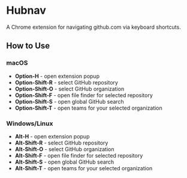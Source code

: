 # Hubnav

A Chrome extension for navigating github.com via keyboard shortcuts.

## How to Use

### macOS

- **Option-H** - open extension popup
- **Option-Shift-R** - select GitHub repository
- **Option-Shift-O** - select GitHub organization
- **Option-Shift-F** - open file finder for selected repository
- **Option-Shift-S** - open global GitHub search
- **Option-Shift-T** - open teams for your selected organization

### Windows/Linux

- **Alt-H** - open extension popup
- **Alt-Shift-R** - select GitHub repository
- **Alt-Shift-O** - select GitHub organization
- **Alt-Shift-F** - open file finder for selected repository
- **Alt-Shift-S** - open global GitHub search
- **Alt-Shift-T** - open teams for your selected organization

